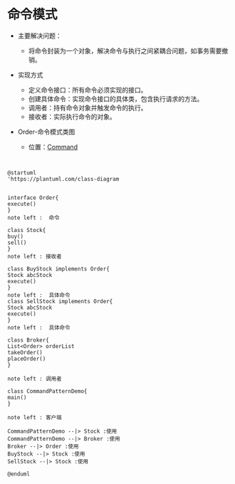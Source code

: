 # 命令模式

- 主要解决问题：
    - 将命令封装为一个对象，解决命令与执行之间紧耦合问题，如事务需要撤销。
- 实现方式
  - 定义命令接口：所有命令必须实现的接口。
  - 创建具体命令：实现命令接口的具体类，包含执行请求的方法。
  - 调用者：持有命令对象并触发命令的执行。
  - 接收者：实际执行命令的对象。

- Order-命令模式类图
    - 位置：[Command](..%2F..%2Fsrc%2Fmain%2Fjava%2Fcom%2Fexample%2Fdesign%2FCommand)
```plantuml


@startuml
'https://plantuml.com/class-diagram


interface Order{
execute()
}
note left :  命令

class Stock{
buy()
sell()
}
note left : 接收者

class BuyStock implements Order{
Stock abcStock
execute()
}
note left :  具体命令
class SellStock implements Order{
Stock abcStock
execute()
}
note left :  具体命令

class Broker{
List<Order> orderList
takeOrder()
placeOrder()
}

note left : 调用者

class CommandPatternDemo{
main()
}

note left : 客户端

CommandPatternDemo --|> Stock :使用
CommandPatternDemo --|> Broker :使用
Broker --|> Order :使用
BuyStock --|> Stock :使用
SellStock --|> Stock :使用

@enduml
```